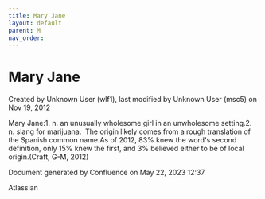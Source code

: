 ```yaml
---
title: Mary Jane
layout: default
parent: M
nav_order:
---
```


# Mary Jane

Created by  Unknown User (wlf1), last modified by  Unknown User (msc5) on Nov 19, 2012

Mary Jane:1. n. an unusually wholesome girl in an unwholesome setting.2. n. slang for marijuana.  The origin likely comes from a rough translation of the Spanish common name.As of 2012, 83% knew the word's second definition, only 15% knew the first, and 3% believed either to be of local origin.(Craft, G-M, 2012)

Document generated by Confluence on May 22, 2023 12:37

Atlassian
